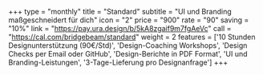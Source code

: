 +++
type = "monthly"
title = "Standard"
subtitle = "UI und Branding maßgeschneidert für dich"
icon = "2"
price = "900"
rate = "90"
saving = "10%"
link = "https://pay.ura.design/b/5kA8zgaif9m7fgAeVc"
call = "https://cal.com/bridgebeam/standard"
weight = 2
features = ['10 Stunden Designunterstützung (90€/Std)', 'Design-Coaching Workshops', 'Design Checks per Email oder GitHub', 'Design-Berichte in PDF Format', 'UI und Branding-Leistungen', '3-Tage-Lieferung pro Designanfrage']
+++
